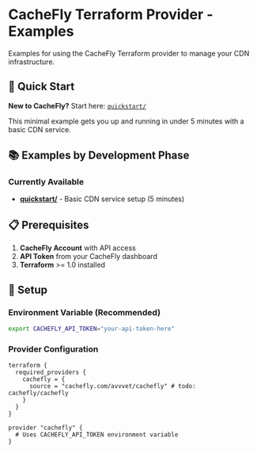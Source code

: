 # CacheFly Terraform Provider - Examples

Examples for using the CacheFly Terraform provider to manage your CDN infrastructure.

## 🚀 Quick Start

**New to CacheFly?** Start here: [`quickstart/`](./quickstart/)

This minimal example gets you up and running in under 5 minutes with a basic CDN service.

## 📚 Examples by Development Phase

### Currently Available

- **[quickstart/](./quickstart/)** - Basic CDN service setup (5 minutes)


## 📋 Prerequisites

1. **CacheFly Account** with API access
2. **API Token** from your CacheFly dashboard  
3. **Terraform** >= 1.0 installed

## 🔧 Setup

### Environment Variable (Recommended)

```bash
export CACHEFLY_API_TOKEN="your-api-token-here"
```

### Provider Configuration

```hcl
terraform {
  required_providers {
    cachefly = {
      source = "cachefly.com/avvvet/cachefly" # todo: cachefly/cachefly
    }
  }
}

provider "cachefly" {
  # Uses CACHEFLY_API_TOKEN environment variable
}
```

